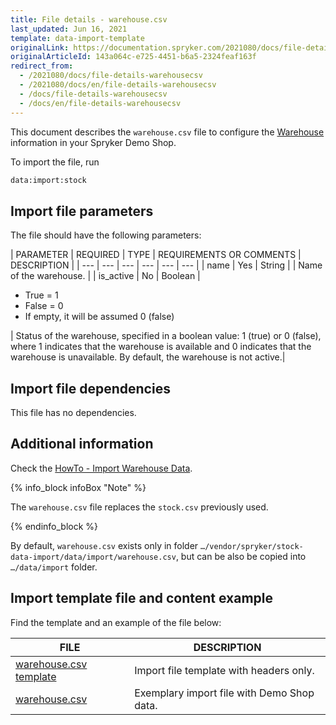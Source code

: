 ```yaml
---
title: File details - warehouse.csv
last_updated: Jun 16, 2021
template: data-import-template
originalLink: https://documentation.spryker.com/2021080/docs/file-details-warehousecsv
originalArticleId: 143a064c-e725-4451-b6a5-2324feaf163f
redirect_from:
  - /2021080/docs/file-details-warehousecsv
  - /2021080/docs/en/file-details-warehousecsv
  - /docs/file-details-warehousecsv
  - /docs/en/file-details-warehousecsv
---
```


This document describes the `warehouse.csv` file to configure the [Warehouse](/docs/scos/user/features/{{page.version}}/inventory-management-feature-overview.html) information in your Spryker Demo Shop.

To import the file, run

```bash
data:import:stock
```

## Import file parameters

The file should have the following parameters:

| PARAMETER | REQUIRED | TYPE | REQUIREMENTS OR COMMENTS | DESCRIPTION |
| --- | --- | --- | --- | --- | --- |
| name | Yes | String |  | Name of the warehouse. |
| is_active | No | Boolean | <ul><li>True = 1</li><li>False = 0</li><li>If empty, it will be assumed 0 (false)</li></ul>| Status of the warehouse, specified in a boolean value: 1 (true) or 0 (false), where 1 indicates that the warehouse is available and 0 indicates that the warehouse is unavailable. By default, the warehouse is not active.|

## Import file dependencies

This file has no dependencies.

## Additional information

Check the [HowTo - Import Warehouse Data](/docs/scos/dev/tutorials-and-howtos/howtos/feature-howtos/data-imports/howto-import-warehouse-data.html).

{% info_block infoBox "Note" %}

The `warehouse.csv` file replaces the `stock.csv` previously used.

{% endinfo_block %}

By default, `warehouse.csv` exists only in folder `…/vendor/spryker/stock-data-import/data/import/warehouse.csv`, but can be also be copied into `…/data/import` folder.

## Import template file and content example

Find the template and an example of the file below:

| FILE | DESCRIPTION |
| --- | --- |
| [warehouse.csv template](https://spryker.s3.eu-central-1.amazonaws.com/docs/Developer+Guide/Back-End/Data+Manipulation/Data+Ingestion/Data+Import/Data+Import+Categories/Commerce+Setup/Template+warehouse.csv) | Import file template with headers only. |
| [warehouse.csv](https://spryker.s3.eu-central-1.amazonaws.com/docs/Developer+Guide/Back-End/Data+Manipulation/Data+Ingestion/Data+Import/Data+Import+Categories/Commerce+Setup/warehouse.csv) | Exemplary import file with Demo Shop data. |
